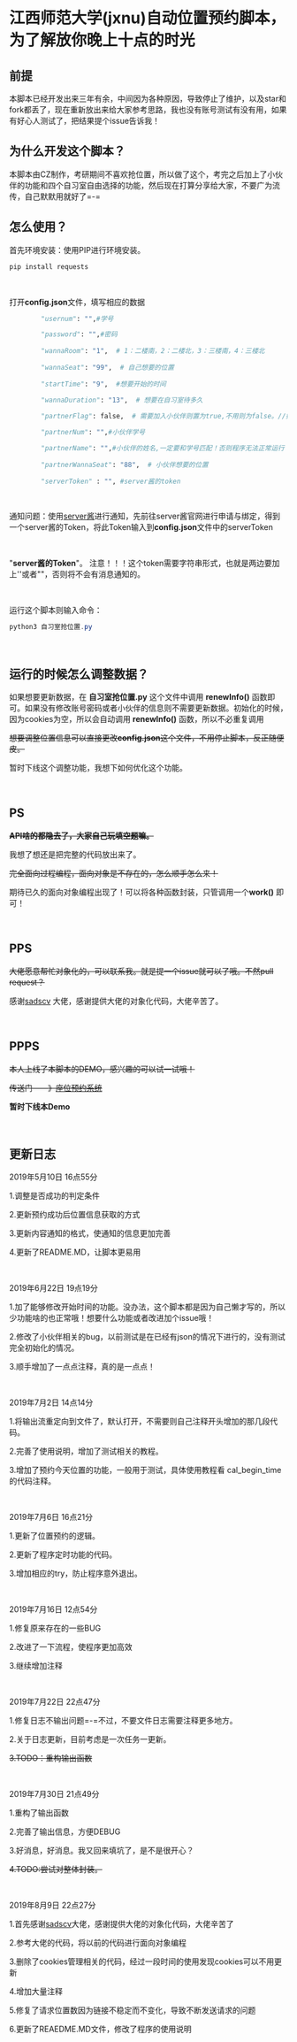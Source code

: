 # 江西师范大学(jxnu)自动位置预约脚本，为了解放你晚上十点的时光

## 前提
本脚本已经开发出来三年有余，中间因为各种原因，导致停止了维护，以及star和fork都丢了，现在重新放出来给大家参考思路，我也没有账号测试有没有用，如果有好心人测试了，把结果提个issue告诉我！

## 为什么开发这个脚本？

本脚本由CZ制作，考研期间不喜欢抢位置，所以做了这个，考完之后加上了小伙伴的功能和四个自习室自由选择的功能，然后现在打算分享给大家，不要广为流传，自己默默用就好了=-=

## 怎么使用？

首先环境安装：使用PIP进行环境安装。

```powershell
pip install requests
```

</br>

打开**config.json**文件，填写相应的数据

```python
        "usernum": "",#学号

        "password": "",#密码
            
        "wannaRoom": "1",  # 1：二楼南，2：二楼北，3：三楼南，4：三楼北
        
        "wannaSeat": "99",  # 自己想要的位置
        
        "startTime": "9",  #想要开始的时间
        
        "wannaDuration": "13",  # 想要在自习室待多久

        "partnerFlag": false,  # 需要加入小伙伴则置为true,不用则为false。//如果加入小伙伴则与小伙伴相关的内容都需要填写，并且正确！

        "partnerNum": "",#小伙伴学号

        "partnerName": "",#小伙伴的姓名,一定要和学号匹配！否则程序无法正常运行
        
        "partnerWannaSeat": "88",  # 小伙伴想要的位置
            
        "serverToken" : "", #server酱的token
```
</br>

通知问题：使用[server酱](http://sc.ftqq.com)进行通知，先前往server酱官网进行申请与绑定，得到一个server酱的Token，将此Token输入到**config.json**文件中的serverToken

</br>

"**server酱的Token**"。  注意！！！这个token需要字符串形式，也就是两边要加上''或者""，否则将不会有消息通知的。

</br>

运行这个脚本则输入命令：

```powershell
python3 自习室抢位置.py
```

</br>

## 运行的时候怎么调整数据？

如果想要更新数据，在 **自习室抢位置.py** 这个文件中调用 **renewInfo()** 函数即可。如果没有修改账号密码或者小伙伴的信息则不需要更新数据。初始化的时候，因为cookies为空，所以会自动调用 **renewInfo()** 函数，所以不必重复调用

~~想要调整位置信息可以直接更改**config.json**这个文件，不用停止脚本，反正随便皮。~~

暂时下线这个调整功能，我想下如何优化这个功能。

</br>


## PS

 **~~API啥的都隐去了，大家自己玩填空题嘛。~~**

我想了想还是把完整的代码放出来了。

~~完全面向过程编程，面向对象是不存在的，怎么顺手怎么来！~~ 

期待已久的面向对象编程出现了！可以将各种函数封装，只管调用一个**work()** 即可！

</br>

## PPS

~~大佬愿意帮忙对象化的，可以联系我。就是提一个issue就可以了哦。不然pull request？~~

感谢[sadscv](https://github.com/sadscv) 大佬，感谢提供大佬的对象化代码，大佬辛苦了。

</br>

## PPPS

~~本人上线了本脚本的DEMO，感兴趣的可以试一试哦！~~

~~传送门——》~~[~~座位预约系统~~](http://baidu.com) 

**暂时下线本Demo**

</br>

## 更新日志

2019年5月10日 16点55分

1.调整是否成功的判定条件

2.更新预约成功后位置信息获取的方式

3.更新内容通知的格式，使通知的信息更加完善

4.更新了README.MD，让脚本更易用

</br>

2019年6月22日 19点19分

1.加了能够修改开始时间的功能。没办法，这个脚本都是因为自己懒才写的，所以少功能啥的也正常哦！想要什么功能或者改进加个issue哦！

2.修改了小伙伴相关的bug，以前测试是在已经有json的情况下进行的，没有测试完全初始化的情况。

3.顺手增加了一点点注释，真的是一点点！


</br>

2019年7月2日 14点14分

1.将输出流重定向到文件了，默认打开，不需要则自己注释开头增加的那几段代码。

2.完善了使用说明，增加了测试相关的教程。

3.增加了预约今天位置的功能，一般用于测试，具体使用教程看 cal_begin_time 的代码注释。


</br>


2019年7月6日 16点21分

1.更新了位置预约的逻辑。

2.更新了程序定时功能的代码。

3.增加相应的try，防止程序意外退出。


</br>

2019年7月16日 12点54分

1.修复原来存在的一些BUG

2.改进了一下流程，使程序更加高效

3.继续增加注释

</br>

2019年7月22日 22点47分

1.修复日志不输出问题=-=不过，不要文件日志需要注释更多地方。

2.关于日志更新，目前考虑是一次任务一更新。

~~3.TODO：重构输出函数~~

</br>

2019年7月30日 21点49分

1.重构了输出函数

2.完善了输出信息，方便DEBUG

3.好消息，好消息。我又回来填坑了，是不是很开心？

~~4.TODO:尝试对整体封装。~~

</br>

2019年8月9日 22点27分

1.首先感谢[sadscv](https://github.com/sadscv)大佬，感谢提供大佬的对象化代码，大佬辛苦了

2.参考大佬的代码，将以前的代码进行面向对象编程

3.删除了cookies管理相关的代码，经过一段时间的使用发现cookies可以不用更新

4.增加大量注释

5.修复了请求位置数因为链接不稳定而不变化，导致不断发送请求的问题

6.更新了REAEDME.MD文件，修改了程序的使用说明
